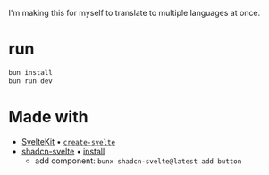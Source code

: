 I'm making this for myself to translate to multiple languages at once.

# run

```sh
bun install
bun run dev
```


# Made with
-  [SvelteKit](http://kit.svelte.dev) • [`create-svelte`](https://github.com/sveltejs/kit/tree/master/packages/create-svelte)
- [shadcn-svelte](https://www.shadcn-svelte.com) • [install](https://www.shadcn-svelte.com/docs/installation)
	- add component:
		```bunx shadcn-svelte@latest add button```


